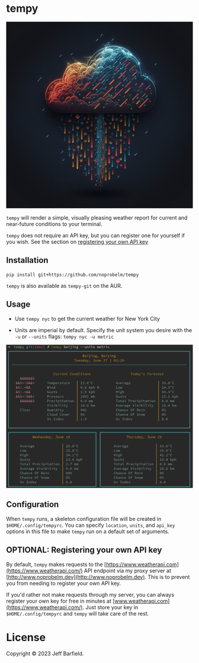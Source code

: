 # tempy

![tempy](media/tempy.png)

`tempy` will render a simple, visually pleasing weather report for current and near-future conditions to your terminal.

`tempy` does not require an API key, but you can register one for yourself if you wish. See the section on [registering your own API key](#api-key-registry)

## Installation

```
pip install git+https://github.com/noprobelm/tempy
```

`tempy` is also available as `tempy-git` on the AUR.

## Usage

- Use `tempy nyc` to get the current weather for New York City

- Units are imperial by default. Specify the unit system you desire with the `-u` or `--units` flags: `tempy nyc -u metric` 

![demo](media/demo.png)

## Configuration

When `tempy` runs, a skeleton configuration file will be created in `$HOME/.config/tempyrc`. You can specify `location`, `units`, and `api_key` options in this file to make `tempy` run on a default set of arguments. 

## <a name='api-key-registry'></a> OPTIONAL: Registering your own API key

By default, `tempy` makes requests to the [https://www.weatherapi.com](https://www.weatherapi.com/) API endpoint via my proxy server at [http://www.noprobelm.dev](http://www.noprobelm.dev). This is to prevent you from needing to register your own API key. 

If you'd rather not make requests through my server, you can always register your own key for free in minutes at [www.weatherapi.com](https://www.weatherapi.com/). Just store your key in `$HOME/.config/tempyrc` and `tempy` will take care of the rest. 

# License

Copyright © 2023 Jeff Barfield.

